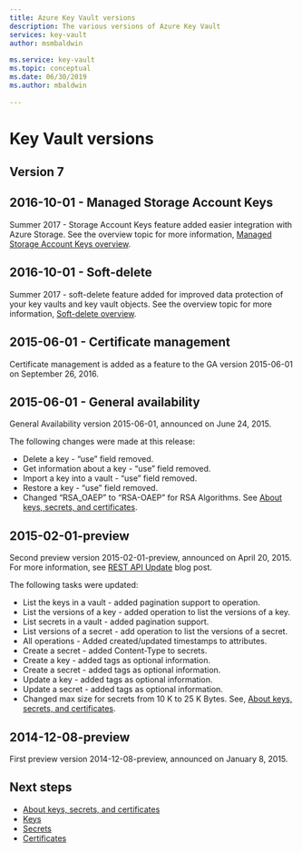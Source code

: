 ```yaml
---
title: Azure Key Vault versions 
description: The various versions of Azure Key Vault     
services: key-vault
author: msmbaldwin   
 
ms.service: key-vault      
ms.topic: conceptual      
ms.date: 06/30/2019     
ms.author: mbaldwin
 
---
```

 
# Key Vault versions

## Version 7


 
## 2016-10-01 - Managed Storage Account Keys
 
Summer 2017 - Storage Account Keys feature added easier integration with Azure Storage. See the overview topic for more information, [Managed Storage Account Keys overview](https://docs.microsoft.com/azure/key-vault/key-vault-ovw-storage-keys).
 
## 2016-10-01 - Soft-delete
 
Summer 2017 - soft-delete feature added for improved data protection of your key vaults and key vault objects. See the overview topic for more information, [Soft-delete overview](https://docs.microsoft.com/azure/key-vault/key-vault-ovw-soft-delete).
 
## 2015-06-01 - Certificate management
 
Certificate management is added as a feature to the GA version 2015-06-01 on September 26, 2016.
 
## 2015-06-01 - General availability
 
General Availability version 2015-06-01, announced on June 24, 2015.
 
The following changes were made at this release: 
 
- Delete a key - “use” field removed.
- Get information about a key - “use” field removed.
- Import a key into a vault - “use” field removed.
- Restore a key - “use” field removed.     
- Changed “RSA_OAEP” to “RSA-OAEP” for RSA Algorithms. See [About keys, secrets, and certificates](about-keys-secrets-certificates.md).    
 
## 2015-02-01-preview 
 
Second preview version 2015-02-01-preview, announced on April 20, 2015. For more information, see [REST API Update](https://blogs.technet.com/b/kv/archive/2015/04/20/empty-3.aspx) blog post. 
 
The following tasks were updated:
 
- List the keys in a vault - added pagination support to operation.     
- List the versions of a key - added operation to list the versions of a key.  
- List secrets in a vault - added pagination support.   
- List versions of a secret - add operation to list the versions of a secret.  
- All operations - Added created/updated timestamps to attributes.  
- Create a secret - added Content-Type to secrets. 
- Create a key - added tags as optional information.      
- Create a secret - added tags as optional information.      
- Update a key - added tags as optional information.      
- Update a secret - added tags as optional information.      
- Changed max size for secrets from 10 K to 25 K Bytes. See, [About keys, secrets, and certificates](about-keys-secrets-certificates.md).    
 
## 2014-12-08-preview  
 
First preview version 2014-12-08-preview, announced on January 8, 2015.  
 
## Next steps
- [About keys, secrets, and certificates](about-keys-secrets-certificates.md)
- [Keys](../keys/index.yml)
- [Secrets](../secrets/index.yml)
- [Certificates](../certificates/index.yml)
